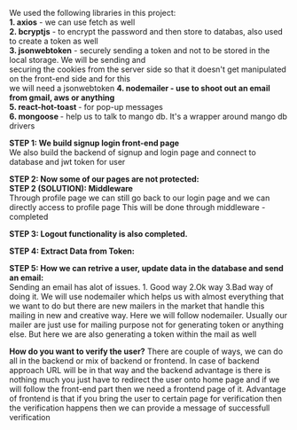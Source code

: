 We used the following libraries in this project: <br>
<b>1. axios</b> - we can use fetch as well <br>
<b>2. bcryptjs</b> - to encrypt the password and then store to databas, also used to create a token as well <br>
<b>3. jsonwebtoken</b> - securely sending a token and not to be stored in the local storage. We will be sending and <br>securing the cookies from the server side so that it doesn't get manipulated on the front-end side and for this <br>we will need a jsonwebtoken
<b>4. nodemailer - use to shoot out an email from gmail, aws or anything</b> <br>
<b>5. react-hot-toast </b> - for pop-up messages  <br>
<b>6. mongoose </b> - help us to talk to mango db. It's a wrapper around mango db drivers<br>

<b>STEP 1: We build signup login front-end page</b> <br>
    We also build the backend of signup and login page and connect to database and jwt token for user

<b>STEP 2: Now some of our pages are not protected:</b> <br>
<b>STEP 2 (SOLUTION): Middleware</b> <br>
    Through profile page we can still go back to our login page and we can directly access to profile page
    This will be done through middleware - completed

<b>STEP 3: Logout functionality is also completed.</b><br>

<b>STEP 4: Extract Data from Token:</b> <br>

<b>STEP 5: How we can retrive a user, update data in the database and send an email:</b><br>
Sending an email has alot of issues. 1. Good way 2.Ok way 3.Bad way of doing it.
We will use nodemailer which helps us with almost everything that we want to do but there are new mailers in the market that handle this mailing in new and creative way. Here we will follow nodemailer. Usually our mailer are just use for mailing purpose not for generating token or anything else. But here we are also generating a token within the mail as well

<b>How do you want to verify the user?</b>
There are couple of ways, we can do all in the backend or mix of backend or frontend. In case of backend approach URL will be in that way and the backend advantage is there is nothing much you just have to redirect the user onto home page and if we will follow the front-end part then we need a frontend page of it. Advantage of frontend is that if you bring the user to certain page for verification then the verification happens then we can provide a message of successfull verification

